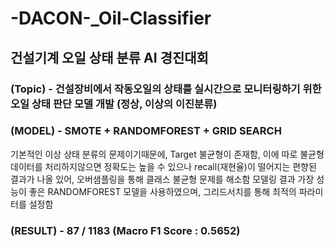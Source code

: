 # -DACON-_Oil-Classifier

## 건설기계 오일 상태 분류 AI 경진대회

### (Topic) - 건설장비에서 작동오일의 상태를 실시간으로 모니터링하기 위한 오일 상태 판단 모델 개발 (정상, 이상의 이진분류)

### (MODEL) - SMOTE + RANDOMFOREST + GRID SEARCH
기본적인 이상 상태 분류의 문제이기때문에, Target 불균형이 존재함, 이에 따로 불균형데이터를 처리하지않으면 정확도는 높을 수 있으나 recall(재현율)이 떨어지는 편향된 결과가 나올 있어, 오버샘플링을 통해 클래스 불균형 문제를 해소함
모델링 결과 가장 성능이 좋은 RANDOMFOREST 모델을 사용하였으며, 그리드서치를 통해 최적의 파라미터를 설정함

### (RESULT) - 87 / 1183 (Macro F1 Score : 0.5652)
